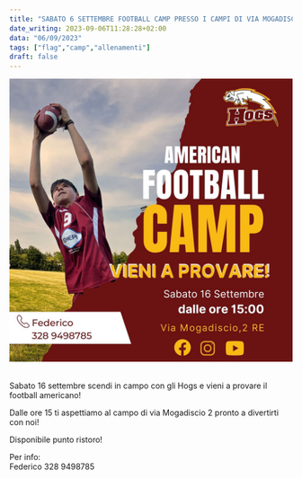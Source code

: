 ```yaml
---
title: "SABATO 6 SETTEMBRE FOOTBALL CAMP PRESSO I CAMPI DI VIA MOGADISCIO"
date_writing: 2023-09-06T11:28:28+02:00
data: "06/09/2023"
tags: ["flag","camp","allenamenti"]
draft: false
---
```


<center>
<img class="articolo" src="../img/2023/football_camp.jpg">
</center>
<br />

Sabato 16 settembre scendi in campo con gli Hogs e vieni a provare il football americano!  
  
Dalle ore 15 ti aspettiamo al campo di via Mogadiscio 2 pronto a divertirti con noi!  
  
Disponibile punto ristoro!  
  
Per info:  
Federico 328 9498785



  

  